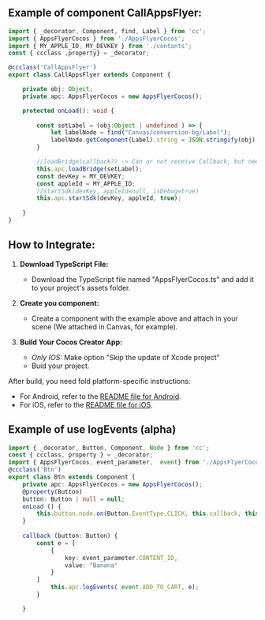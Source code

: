 ## Example of component CallAppsFlyer:

```typescript
import { _decorator, Component, find, Label } from 'cc';
import { AppsFlyerCocos } from './AppsFlyerCocos';
import { MY_APPLE_ID, MY_DEVKEY } from './contants';
const { ccclass ,property} = _decorator;

@ccclass('CallAppsFlyer')
export class CallAppsFlyer extends Component {

    private obj: Object;
    private apc: AppsFlyerCocos = new AppsFlyerCocos();

    protected onLoad(): void {
        
        const setLabel = (obj:Object | undefined ) => {
            let labelNode = find("Canvas/conversion-bg/Label");
            labelNode.getComponent(Label).string = JSON.stringify(obj);
        }

        //loadBridge(callback?) -> Can or not receive Callback, but need receive obj as parameter, because the obj is data-conversion.
        this.apc.loadBridge(setLabel);
        const devKey = MY_DEVKEY;
        const appleId = MY_APPLE_ID;
        //startSdk(devKey, appleId=null, isDebug=true)
        this.apc.startSdk(devKey, appleId, true);
    
    }
}

```
## How to Integrate:

1. **Download TypeScript File:**
   - Download the TypeScript file named "AppsFlyerCocos.ts" and add it to your project's assets folder.

2. **Create you component:**
   - Create a component with the example above and attach in your scene (We attached in Canvas, for example).

3. **Build Your Cocos Creator App:**
      - *Only IOS:* Make option "Skip the update of Xcode project"
      - Buid your project. 

After build, you need fold platform-specific instructions:

- For Android, refer to the [README file for Android](ANDROID/README.md).
- For iOS, refer to the [README file for iOS](IOS/README.md).

## Example of use logEvents (alpha)
```typescript
import { _decorator, Button, Component, Node } from 'cc';
const { ccclass, property } = _decorator;
import { AppsFlyerCocos, event_parameter,  event} from './AppsFlyerCocos';
@ccclass('Btn')
export class Btn extends Component {
    private apc: AppsFlyerCocos = new AppsFlyerCocos();
    @property(Button)
    button: Button | null = null;
    onLoad () {
        this.button.node.on(Button.EventType.CLICK, this.callback, this);
    }
   
    callback (button: Button) {
        const e = [
            {
                key: event_parameter.CONTENT_ID,
                value: "Banana" 
            }
        ]
            this.apc.logEvents( event.ADD_TO_CART, e);
        }

    }

```
